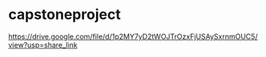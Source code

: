 # capstoneproject
https://drive.google.com/file/d/1p2MY7yD2tWOJTrOzxFjUSAySxrnmOUC5/view?usp=share_link
